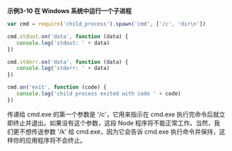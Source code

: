 **示例3-10 在 Windows 系统中运行一个子进程**

```js
var cmd = require('child_process').spawn('cmd', ['/c', 'dir\n'])

cmd.stdout.on('data', function (data) {
   console.log('stdout: ' + data)
})

cmd.stderr.on('data', function (data) {
   console.log('stderr: ' + data)
})

cmd.on('exit', function (code) {
   console.log('child process exited with code ' + code)
}) 
```

传递给 cmd.exe 的第一个参数是 '/c'，它用来指示在 cmd.exe 执行完命令后就立即终止并退出。如果没有这个参数，这段 Node 程序将不能正常工作。当然，我们更不想传送参数 '/k' 给 cmd.exe，因为它会告诉 cmd.exe 执行命令并保持，这样你的应用程序将不会终止。